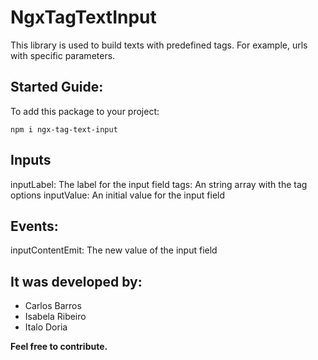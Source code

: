 # NgxTagTextInput

This library is used to build texts with predefined tags. For example, urls with specific parameters.

## Started Guide:

To add this package to your project:
```
npm i ngx-tag-text-input
```
## Inputs

inputLabel: The label for the input field
tags: An string array with the tag options
inputValue: An initial value for the input field

## Events:
  inputContentEmit: The new value of the input field


## It was developed by:
- Carlos Barros
- Isabela Ribeiro
- Italo Doria

**Feel free to contribute.**
